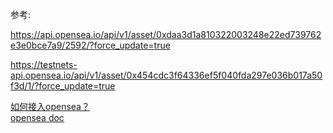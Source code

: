 






参考:

https://api.opensea.io/api/v1/asset/0xdaa3d1a810322003248e22ed739762e3e0bce7a9/2592/?force_update=true

https://testnets-api.opensea.io/api/v1/asset/0x454cdc3f64336ef5f040fda297e036b017a50f3d/1/?force_update=true


[如何接入opensea？](https://mirror.xyz/0xC0329563206dd8d6565F2878FCEB189480Cd3197/XnOxEeg9z5rJu9tCZJ6SSs4hUzIUvWYDqED4ajFgXo8)  
[opensea doc](https://docs.opensea.io/docs/creating-an-nft-contract)